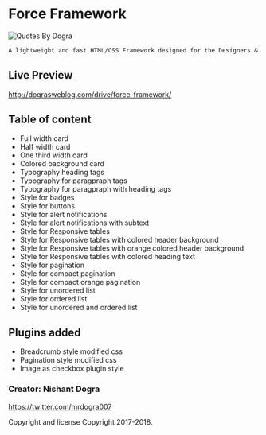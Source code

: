 # Force Framework

![Quotes By Dogra](http://cloud.dograsweblog.com/force-framework/logo-icons/120.png)

```markdown
A lightweight and fast HTML/CSS Framework designed for the Designers & Developers to compete with Performance.
```

## Live Preview
http://dograsweblog.com/drive/force-framework/

## Table of content
* Full width card 
* Half width card
* One third width card
* Colored background card  
* Typography heading tags
* Typography for paragpraph tags
* Typography for paragpraph with heading tags
* Style for badges
* Style for buttons
* Style for alert notifications
* Style for alert notifications with subtext
* Style for Responsive tables
* Style for Responsive tables with colored header background
* Style for Responsive tables with orange colored header background
* Style for Responsive tables with colored heading text
* Style for pagination
* Style for compact pagination
* Style for compact orange pagination
* Style for unordered list
* Style for ordered list
* Style for unordered and ordered list

## Plugins added
* Breadcrumb style modified css 
* Pagination style modified css
* Image as checkbox plugin style


### Creator: Nishant Dogra

https://twitter.com/mrdogra007

Copyright and license
Copyright 2017-2018. 

